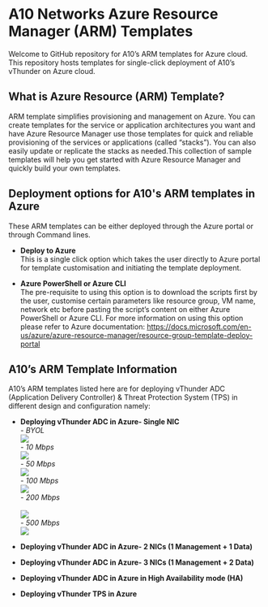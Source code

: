 # A10 Networks Azure Resource Manager (ARM) Templates
Welcome to GitHub repository for A10’s ARM templates for Azure cloud. This repository hosts templates for single-click 
deployment of A10’s vThunder on Azure cloud. 

## What is Azure Resource (ARM) Template?
ARM template simplifies provisioning and management on Azure. You can create templates for the service or application 
architectures you want and have Azure Resource Manager use those templates for quick and reliable provisioning of the 
services or applications (called “stacks”). You can also easily update or replicate the stacks as needed.This collection 
of sample templates will help you get started with Azure Resource Manager and quickly build your own templates.

## Deployment options for A10's ARM templates in Azure
These ARM templates can be either deployed through the Azure portal or through Command lines. 

- **Deploy to Azure**<br>
This is a single click option which takes the user directly to Azure portal for template customisation 
and initiating the template deployment. 

- **Azure PowerShell or Azure CLI**<br>
The pre-requisite to using this option is to download the scripts first by the user, customise certain parameters
like resource group, VM name, network etc before pasting the script’s content on either Azure PowerShell or Azure CLI. 
For more information on using this option please refer to Azure documentation: https://docs.microsoft.com/en-us/azure/azure-resource-manager/resource-group-template-deploy-portal

## A10’s ARM Template Information
A10’s ARM templates listed here are for deploying vThunder ADC (Application Delivery Controller) & Threat Protection System 
(TPS) in different design and configuration namely:

- **Deploying vThunder ADC in Azure- Single NIC**<br>
      - *BYOL* <br><a 
href="https://portal.azure.com/#create/Microsoft.Template/uri/https%3A%2F%2Fraw.githubusercontent.com%2FF5Networks%2Ff5-azure-arm-templates%2Fv6.0.1.0%2Fsupported%2Fstandalone%2F1nic%2Fnew-stack%2Fbyol%2Fazuredeploy.json"> 
<img src="http://azuredeploy.net/deploybutton.png"/></a><br>
      - *10 Mbps* <br><a 
href="https://portal.azure.com/#create/Microsoft.Template/uri/https%3A%2F%2Fraw.githubusercontent.com%2FF5Networks%2Ff5-azure-arm-templates%2Fv6.0.1.0%2Fsupported%2Fstandalone%2F1nic%2Fnew-stack%2Fbyol%2Fazuredeploy.json"> 
<img src="http://azuredeploy.net/deploybutton.png"/></a><br>
      - *50 Mbps* <br><a 
href="https://portal.azure.com/#create/Microsoft.Template/uri/https%3A%2F%2Fraw.githubusercontent.com%2FF5Networks%2Ff5-azure-arm-templates%2Fv6.0.1.0%2Fsupported%2Fstandalone%2F1nic%2Fnew-stack%2Fbyol%2Fazuredeploy.json"> 
<img src="http://azuredeploy.net/deploybutton.png"/></a><br>
      - *100 Mbps* <br><a 
href="https://portal.azure.com/#create/Microsoft.Template/uri/https%3A%2F%2Fraw.githubusercontent.com%2FF5Networks%2Ff5-azure-arm-templates%2Fv6.0.1.0%2Fsupported%2Fstandalone%2F1nic%2Fnew-stack%2Fbyol%2Fazuredeploy.json"> 
<img src="http://azuredeploy.net/deploybutton.png"/></a><br>
      - *200 Mbps* <br><a
href="https://portal.azure.com/#create/Microsoft.Template/uri/https%3A%2F%2Fraw.githubusercontent.com%2FF5Networks%2Ff5-azure-arm-templates%2Fv6.0.1.0%2Fsupported%2Fstandalone%2F1nic%2Fnew-stack%2Fbyol%2Fazuredeploy.json">  
<img src="http://azuredeploy.net/deploybutton.png"/></a><br>
      - *500 Mbps* <br><a 
href="https://portal.azure.com/#create/Microsoft.Template/uri/https%3A%2F%2Fraw.githubusercontent.com%2FF5Networks%2Ff5-azure-arm-templates%2Fv6.0.1.0%2Fsupported%2Fstandalone%2F1nic%2Fnew-stack%2Fbyol%2Fazuredeploy.json"> 
<img src="http://azuredeploy.net/deploybutton.png"/></a><br>
      

- **Deploying vThunder ADC in Azure- 2 NICs (1 Management + 1 Data)**<br>

- **Deploying vThunder ADC in Azure- 3 NICs (1 Management + 2 Data)**<br>

- **Deploying vThunder ADC in Azure in High Availability mode (HA)**<br>

- **Deploying vThunder TPS in Azure**<br>


